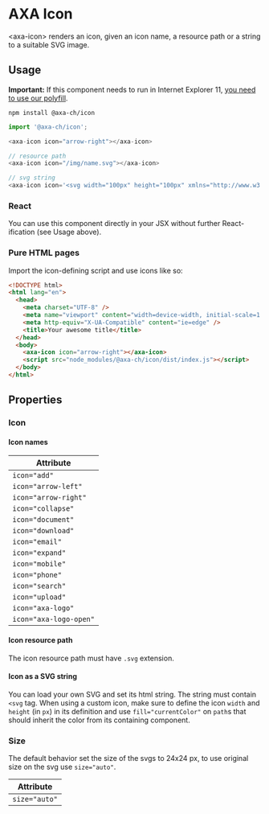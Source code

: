 # AXA Icon

&lt;axa-icon&gt; renders an icon, given an icon name, a resource path or a string to a suitable SVG image.

## Usage

**Important:** If this component needs to run in Internet Explorer 11, [you need to use our polyfill](https://github.com/axa-ch/patterns-library/tree/develop/src/components/05-utils/polyfill).

```
npm install @axa-ch/icon
```

```js
import '@axa-ch/icon';

<axa-icon icon="arrow-right"></axa-icon>

// resource path
<axa-icon icon="/img/name.svg"></axa-icon>

// svg string
<axa-icon icon='<svg width="100px" height="100px" xmlns="http://www.w3.org/2000/svg" viewBox="0 0 96 96"><g fill="none" stroke="currentColor" stroke-linecap="round" stroke-linejoin="round" stroke-width="2"><path d="M34.11 74.27v4.6m34.5-48.23A21.21 21.21 0 0 0 48 15.5a21.23 21.23 0 0 0-20.53 15.07m.43 12.23a21.61 21.61 0 0 0 40.29-.07m1.19-12.18a4.91 4.91 0 0 0-.77.09 19.36 19.36 0 0 1-.42 12.09 5.23 5.23 0 0 0 1.19.14A5.92 5.92 0 0 0 75 36.71a5.92 5.92 0 0 0-5.62-6.16zm-1.19 12.18a19.36 19.36 0 0 0 .42-12.09"/><path d="M27.31 42.87a4 4 0 0 0 .59-.07 19.34 19.34 0 0 1-.43-12.23h-.16m29.51-8.23c-2.77 0-5-3.45-5-6.47m2.49 10.58c-4.85 0-8.79-5.29-8.79-10.58M24.33 76.94l12.84 2.53a61.28 61.28 0 0 0 22.35 0l12.84-2.53m-9.78-2.67v4.6"/><path d="M24.33 76.94c0-13.26 10.75-20.46 24-20.46s24 7.2 24 20.46M54.57 57.37a6.23 6.23 0 1 1-12.45 0M27.81 42.73a5.23 5.23 0 0 1-1.19.14A5.92 5.92 0 0 1 21 36.71a5.92 5.92 0 0 1 5.65-6.16 4.91 4.91 0 0 1 .77.09"/></g></svg>"></axa-icon>'

```

### React

You can use this component directly in your JSX without further React-ification (see Usage above).

### Pure HTML pages

Import the icon-defining script and use icons like so:

```html
<!DOCTYPE html>
<html lang="en">
  <head>
    <meta charset="UTF-8" />
    <meta name="viewport" content="width=device-width, initial-scale=1.0" />
    <meta http-equiv="X-UA-Compatible" content="ie=edge" />
    <title>Your awesome title</title>
  </head>
  <body>
    <axa-icon icon="arrow-right"></axa-icon>
    <script src="node_modules/@axa-ch/icon/dist/index.js"></script>
  </body>
</html>
```

## Properties

### Icon

#### Icon names

| Attribute              |
| ---------------------- |
| `icon="add"`           |
| `icon="arrow-left"`    |
| `icon="arrow-right"`   |
| `icon="collapse"`      |
| `icon="document"`      |
| `icon="download"`      |
| `icon="email"`         |
| `icon="expand"`        |
| `icon="mobile"`        |
| `icon="phone"`         |
| `icon="search"`        |
| `icon="upload"`        |
| `icon="axa-logo"`      |
| `icon="axa-logo-open"` |

#### Icon resource path

The icon resource path must have `.svg` extension.

#### Icon as a SVG string

You can load your own SVG and set its html string. The string must contain `<svg` tag. When using a custom icon, make sure to define the icon `width` and `height` (in `px`) in its definition and use `fill="currentColor"` on `path`s that should inherit the color from its containing component.

### Size

The default behavior set the size of the svgs to 24x24 px, to use original size on the svg use `size="auto"`.

| Attribute     |
| ------------- |
| `size="auto"` |
